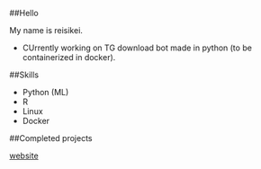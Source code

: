 ##Hello

My name is reisikei.

* CUrrently working on TG download bot made in python (to be containerized in docker).

##Skills
* Python (ML)
* R
* Linux
* Docker 

##Completed projects

[website](https://reisikei.github.io/CitiW/)